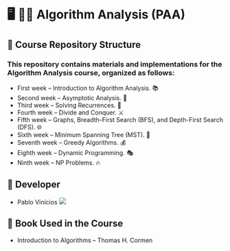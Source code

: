 # 🖥️ 👨‍🔬 Algorithm Analysis (PAA)
## 📌 Course Repository Structure 
### This repository contains materials and implementations for the Algorithm Analysis course, organized as follows:

  - First week – Introduction to Algorithm Analysis. 📚
  - Second week – Asymptotic Analysis. 📏
  - Third week – Solving Recurrences. 🔄
  - Fourth week – Divide and Conquer. ⚔️
  - Fifth week – Graphs, Breadth-First Search (BFS), and Depth-First Search (DFS). 🌐
  - Sixth week – Minimum Spanning Tree (MST). 🌲
  - Seventh week – Greedy Algorithms. 💰
  - Eighth week – Dynamic Programming. 🎭
  - Ninth week – NP Problems. 🔥
## 👤 Developer
  - Pablo Vinícios  <a href="https://github.com/PabloVini28" target="_blank"><img src="https://img.shields.io/badge/GitHub-100000?style=badge&logo=github&logoColor=white&color=black"></a>
## 📕 Book Used in the Course
  - Introduction to Algorithms – Thomas H. Cormen
